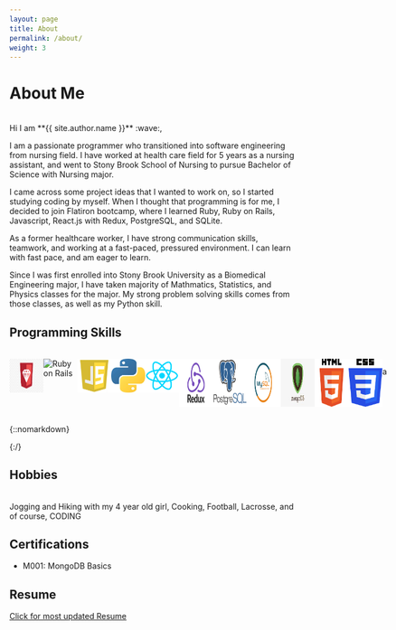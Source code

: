 ```yaml
---
layout: page
title: About
permalink: /about/
weight: 3
---
```


# **About Me**
<br>
Hi I am **{{ site.author.name }}** :wave:,<br>
<!-- My expected graduation date from Flatiron is October 23rd, 2020. I have worked at health care field for 5 years as a nursing assistant, and was in Stony Brook School of Nursing, pursuing for Bachelor of Science with Nursing major. -->

<!-- Although I only had one year left until graduation, my first 4-weeks of coding experience captivated me and made me decide to quit nursing school and dive in deeper into the developer field.  -->

<!-- The reason that I started studying for coding in the first place was becasue a project idea came into my mind while working at hospital. I really liked the idea, so I started to study coding during my nursing class. I am still in progress with the project, but I am hoping to present it for my capstone project. -->

<!-- Other than nursing background, I was in biomedical engineering major until 3rd year in college, so I took a lot of mathematics, physics related studies. These classes gave me build up my problem solving skills, which helped me power through Flatiron school.  -->

<!-- I would like to share my diverse knowledge with other developers, as well as learn from the others. In next 5 years, I envision myself working as a full-stack engineer, working collaboratively with others of common goals to pursue for the best for the company.  -->

I am a passionate programmer who transitioned into software engineering from nursing field. I have worked at health care field for 5 years as a nursing assistant, and went to Stony Brook School of Nursing to pursue Bachelor of Science with Nursing major. 

I came across some project ideas that I wanted to work on, so I started studying coding by myself. When I thought that programming is for me, I decided to join Flatiron bootcamp, where I learned Ruby, Ruby on Rails, Javascript, React.js with Redux, PostgreSQL, and SQLite.

As a former healthcare worker, I have strong communication skills, teamwork, and working at a fast-paced, pressured environment. I can learn with fast pace, and am eager to learn.

Since I was first enrolled into Stony Brook University as a Biomedical Engineering major, I have taken majority of Mathmatics, Statistics, and Physics classes for the major. My strong problem solving skills comes from those classes, as well as my Python skill.



## Programming Skills
<br>
<div style="display:flex">

<img src="../images/Ruby.jpg" alt="Ruby" width="60px" height="60px"/>
<img src="../images/Ruby on Rails.jpeg" alt="Ruby on Rails" width="60px" height="60px"/>
<img src="../images/Javascript.jpeg" alt="Javascript" width="60px" height="60px"/>
<img src="../images/Python.jpeg" alt="Python" width="60px" height="60px"/>
<img src="../images/React.png" alt="React" width="60px" height="60px"/>
<img src="../images/Redux.png" alt="Redux" width="60"/>
<img src="../images/PostgreSQL.png" alt="PostgreSQL" width="60"/>
<img src="../images/MySQL.png" alt="MySQL" width="60"/>
<img src="../images/MongoDB.jpeg" alt="MongoDB" width="60"/>
<img src="../images/HTML.png" alt="HTML" width="60"/>
<img src="../images/CSS.png" alt="CSS" width="60"/>

a

</div>

<br>

{::nomarkdown}

{:/}



<!-- <div class="row">
{% include about/skills.html title="Programming Skills" source=site.data.programming-skills %}
{% include about/skills.html title="Other Skills" source=site.data.other-skills %}
</div> -->

## Hobbies
<br>
Jogging and Hiking with my 4 year old girl, Cooking, Football, Lacrosse, and of course, CODING  
<br>

## Certifications
- M001: MongoDB Basics


## Resume
<!-- ![](../images/Resume.png) -->
<a href="https://drive.google.com/file/d/1QGfLAaisMwlI3u1FHXTYs9ian_ucPHnj/view?usp=sharing" target="_blank">Click for most updated Resume</a>

